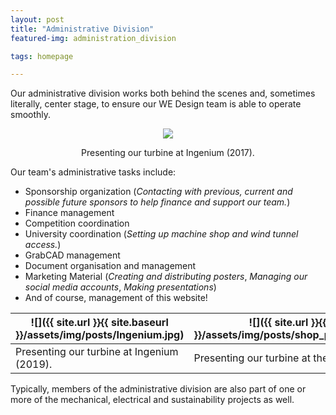 ```yaml
---
layout: post
title: "Administrative Division"
featured-img: administration_division

tags: homepage

---
```



Our administrative division works both behind the scenes and, sometimes literally, center stage, to ensure our WE Design team is able to operate smoothly.



<p align="center">
  <img src="{{ site.url }}{{ site.baseurl }}/assets/img/posts/ingenium(2017).jpg">
</p>
<p align ="center">
  Presenting our turbine at Ingenium (2017).
</p>



Our team's administrative tasks include:
* Sponsorship organization (*Contacting with previous, current and possible future sponsors to help finance and support our team.*)
* Finance management
* Competition coordination
* University coordination (*Setting up machine shop and wind tunnel access.*)
* GrabCAD management
* Document organisation and management
* Marketing Material (*Creating and distributing posters*, *Managing our social media accounts*, *Making presentations*)
* And of course, management of this website!


|![]({{ site.url }}{{ site.baseurl }}/assets/img/posts/Ingenium.jpg)|![]({{ site.url }}{{ site.baseurl }}/assets/img/posts/shop_presentation(2019).jpg)|
|---|---|
|Presenting our turbine at Ingenium (2019).|Presenting our turbine at the machine shop (2019)|

Typically, members of the administrative division are also part of one or more of the mechanical, electrical and sustainability projects as well.


